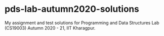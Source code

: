 # pds-lab-autumn2020-solutions
My assignment and test solutions for Programming and Data Structures Lab (CS19003) Autumn 2020 - 21, IIT Kharagpur.
